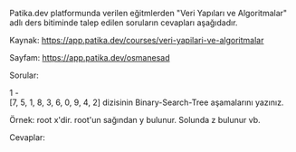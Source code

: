 Patika.dev platformunda verilen eğitmlerden "Veri Yapıları ve Algoritmalar" adlı ders bitiminde talep edilen soruların cevapları aşağıdadır.

Kaynak: https://app.patika.dev/courses/veri-yapilari-ve-algoritmalar

Sayfam: https://app.patika.dev/osmanesad


Sorular:

1 -<br>
[7, 5, 1, 8, 3, 6, 0, 9, 4, 2] dizisinin Binary-Search-Tree aşamalarını yazınız.

Örnek: root x'dir. root'un sağından y bulunur. Solunda z bulunur vb.

Cevaplar:

